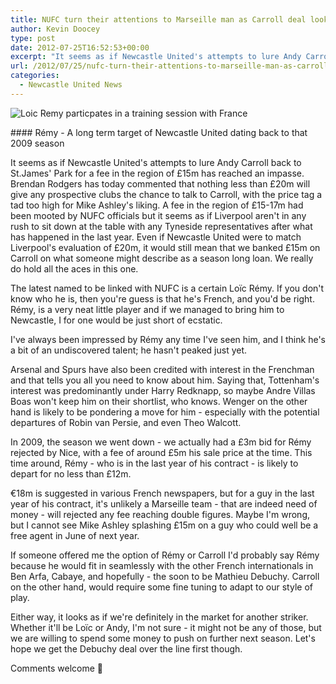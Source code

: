 ```yaml
---
title: NUFC turn their attentions to Marseille man as Carroll deal looks unlikely
author: Kevin Doocey
type: post
date: 2012-07-25T16:52:53+00:00
excerpt: "It seems as if Newcastle United's attempts to lure Andy Carroll back to St.James' Park for a fee in the region of £15m has reached an impasse. Brendan Rodgers has today.."
url: /2012/07/25/nufc-turn-their-attentions-to-marseille-man-as-carroll-deal-looks-unlikely/
categories:
  - Newcastle United News
---
```


![Loic Remy particpates in a training session with France](https://www.tynetime.com/wp-content/uploads/2012/07/Loic-Remy-France.jpg "Loic-Remy-France")

#### Rémy - A long term target of Newcastle United dating back to that 2009 season

It seems as if Newcastle United's attempts to lure Andy Carroll back to St.James' Park for a fee in the region of £15m has reached an impasse. Brendan Rodgers has today commented that nothing less than £20m will give any prospective clubs the chance to talk to Carroll, with the price tag a tad too high for Mike Ashley's liking. A fee in the region of £15-17m had been mooted by NUFC officials but it seems as if Liverpool aren't in any rush to sit down at the table with any Tyneside representatives after what has happened in the last year. Even if Newcastle United  were to match Liverpool's evaluation of £20m, it would still mean that we banked £15m on Carroll on what someone might describe as a season long loan. We really do hold all the aces in this one.

The latest named to be linked with NUFC is a certain Loïc Rémy. If you don't know who he is, then you're guess is that he's French, and you'd be right. Rémy, is a very neat little player and if we managed to bring him to Newcastle, I for one would be just short of ecstatic.

I've always been impressed by Rémy any time I've seen him, and I think he's a bit of an undiscovered talent; he hasn't peaked just yet.

Arsenal and Spurs have also been credited with interest in the Frenchman and that tells you all you need to know about him. Saying that, Tottenham's interest was predominantly under Harry Redknapp, so maybe Andre Villas Boas won't keep him on their shortlist, who knows. Wenger on the other hand is likely to be pondering a move for him - especially with the potential departures of Robin van Persie, and even Theo Walcott.

In 2009, the season we went down - we actually had a £3m bid for Rémy rejected by Nice, with a fee of around £5m his sale price at the time. This time around, Rémy - who is in the last year of his contract - is likely to depart for no less than £12m.

€18m is suggested in various French newspapers, but for a guy in the last year of his contract, it's unlikely a Marseille team - that are indeed need of money - will rejected any fee reaching double figures. Maybe I'm wrong, but I cannot see Mike Ashley splashing £15m on a guy who could well be a free agent in June of next year.

If someone offered me the option of Rémy or Carroll I'd probably say Rémy because he would fit in seamlessly with the other French internationals in Ben Arfa, Cabaye, and hopefully - the soon to be Mathieu Debuchy. Carroll on the other hand, would require some fine tuning to adapt to our style of play.

Either way, it looks as if we're definitely in the market for another striker. Whether it'll be Loïc or Andy, I'm not sure - it might not be any of those, but we are willing to spend some money to push on further next season. Let's hope we get the Debuchy deal over the line first though.

Comments welcome 🙂
